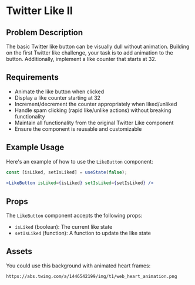 # Twitter Like II

## Problem Description

The basic Twitter like button can be visually dull without animation. Building on the first Twitter like challenge, your task is to add animation to the button. Additionally, implement a like counter that starts at 32.

## Requirements

- Animate the like button when clicked
- Display a like counter starting at 32
- Increment/decrement the counter appropriately when liked/unliked
- Handle spam clicking (rapid like/unlike actions) without breaking functionality
- Maintain all functionality from the original Twitter Like component
- Ensure the component is reusable and customizable

## Example Usage

Here's an example of how to use the `LikeButton` component:

```jsx
const [isLiked, setIsLiked] = useState(false);
  
<LikeButton isLiked={isLiked} setIsLiked={setIsLiked} />
```

## Props

The `LikeButton` component accepts the following props:

- `isLiked` (boolean): The current like state
- `setIsLiked` (function): A function to update the like state

## Assets

You could use this background with animated heart frames:

```text
https://abs.twimg.com/a/1446542199/img/t1/web_heart_animation.png
```

